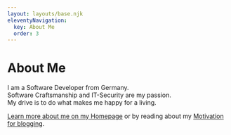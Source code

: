 ```yaml
---
layout: layouts/base.njk
eleventyNavigation:
  key: About Me
  order: 3
---
```

# About Me

I am a Software Developer from Germany.  
Software Craftsmanship and IT-Security are my passion.  
My drive is to do what makes me happy for a living.

<a href="https://jeujeus.de" target="_blank">Learn more about me on my Homepage</a>
or by reading about my <a href="https://blog.jeujeus.de/motivation-for-blogging" target="_blank">Motivation for blogging</a>.